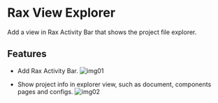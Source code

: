 # Rax View Explorer

Add a view in Rax Activity Bar that shows the project file explorer.

## Features

- Add Rax Activity Bar.
![img01](https://img.alicdn.com/tfs/TB1uxhqD7L0gK0jSZFtXXXQCXXa-2178-1466.png)

- Show project info in explorer view, such as document, components pages and configs.
![img02](https://img.alicdn.com/tfs/TB1.KRvD1L2gK0jSZFmXXc7iXXa-700-472.gif)